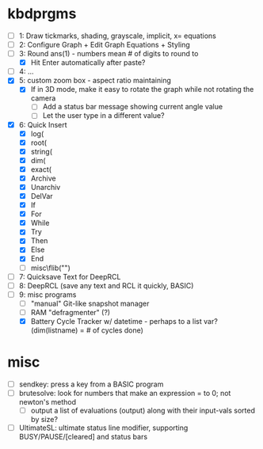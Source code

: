 # kbdprgms

 - [ ] 1: Draw tickmarks, shading, grayscale, implicit, x= equations
 - [ ] 2: Configure Graph + Edit Graph Equations + Styling
 - [ ] 3: Round ans(1) - numbers mean # of digits to round to
   - [X] Hit Enter automatically after paste?
 - [ ] 4: ...
 - [X] 5: custom zoom box - aspect ratio maintaining
   - [X] If in 3D mode, make it easy to rotate the graph while not rotating the camera
     - [ ] Add a status bar message showing current angle value
     - [ ] Let the user type in a different value?
 - [X] 6: Quick Insert
   - [X] log(
   - [X] root(
   - [X] string(
   - [X] dim(
   - [X] exact(
   - [X] Archive
   - [X] Unarchiv
   - [X] DelVar
   - [X] If
   - [X] For
   - [X] While
   - [X] Try
   - [X] Then
   - [X] Else
   - [X] End
   - [ ] misc\flib("")
 - [ ] 7: Quicksave Text for DeepRCL
 - [ ] 8: DeepRCL (save any text and RCL it quickly, BASIC)
 - [ ] 9: misc programs
   - [ ] "manual" Git-like snapshot manager
   - [ ] RAM "defragmenter" (?)
   - [X] Battery Cycle Tracker w/ datetime - perhaps to a list var? (dim(listname) = # of cycles done)

# misc
 - [ ] sendkey: press a key from a BASIC program
 - [ ] brutesolve: look for numbers that make an expression = to 0; not newton's method
   - [ ] output a list of evaluations (output) along with their input-vals sorted by size?
 - [ ] UltimateSL: ultimate status line modifier, supporting BUSY/PAUSE/\[cleared\] and status bars
